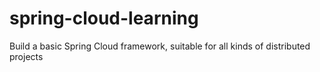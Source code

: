 # spring-cloud-learning
Build a basic Spring Cloud framework, suitable for all kinds of distributed projects
